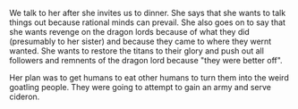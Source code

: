 We talk to her after she invites us to dinner. She says that she wants to talk things out because rational minds can prevail. She also goes on to say that she wants revenge on the dragon lords because of what they did (presumably to her sister) and because they came to where they wernt wanted. She wants to restore the titans to their glory and push out all followers and remnents of the dragon lord because "they were better off".

Her plan was to get humans to eat other humans to turn them into the weird goatling people. They were going to attempt to gain an army and serve cideron.  